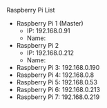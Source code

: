 Raspberry Pi List
- Raspberry Pi 1 (Master)
	- IP: 192.168.0.91
	- Name: 
- Raspberry Pi 2
	- IP: 192.168.0.212
	- Name: 
- Raspberry Pi 3: 192.168.0.190 
- Raspberry Pi 4: 192.168.0.8 
- Raspberry Pi 5: 192.168.0.53 
- Raspberry Pi 6: 192.168.0.213 
- Raspberry Pi 7: 192.168.0.219